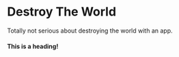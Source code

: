 # Destroy The World
Totally not serious about destroying the world with an app.

#### This is a heading!

